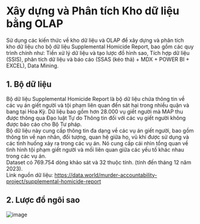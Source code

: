 # Xây dựng và Phân tích Kho dữ liệu bằng OLAP

Sử dụng các kiến thức về kho dữ liệu và OLAP để xây dựng và phân tích kho dữ liệu cho bộ dữ liệu Supplemental Homicide Report, bao gồm các quy trình chính như: Tiền xử lý dữ liệu và tạo lược đồ hình sao, Tích hợp dữ liệu (SSIS), phân tích dữ liệu và báo cáo (SSAS (kéo thả) + MDX + POWER BI + EXCEL), Data Mining. </br>

## 1. Bộ dữ liệu
Bộ dữ liệu Supplemental Homicide Report là bộ dữ liệu chứa thông tin về các vụ án giết người và tội phạm liên quan đến sát hại trong nhiều quận và bang tại Hoa Kỳ. Dữ liệu bao gồm hơn 28.000 vụ giết người mà MAP thu được thông qua Đạo luật Tự do Thông tin đối với các vụ giết người không được báo cáo cho Bộ Tư pháp. </br>
Bộ dữ liệu này cung cấp thông tin đa dạng về các vụ án giết người, bao gồm thông tin về nạn nhân, đối tượng, quan hệ giữa họ, vũ khí được sử dụng và các tình huống xảy ra trong các vụ án. Nó cung cấp cái nhìn tổng quan về tình hình tội phạm giết người và mối liên quan giữa các yếu tố khác nhau trong các vụ án. </br>
Dataset có 769.754 dòng khảo sát và 32 thuộc tính. (tính đến tháng 12 năm 2023). </br>
Link nguồn dữ liệu: https://data.world/murder-accountability-project/supplemental-homicide-report

## 2. Lược đồ ngôi sao

![image](https://github.com/VT-HaTrang/DataWarehouse-OLAP/assets/88712945/049cc981-4a2b-488e-a12f-ea2208b36dce)

